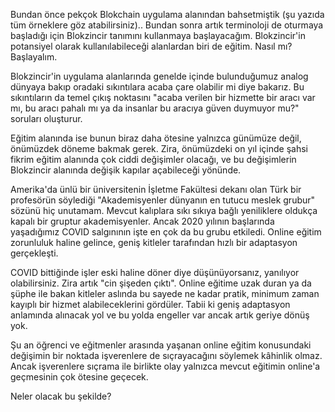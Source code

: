 Bundan önce pekçok Blokchain uygulama alanından bahsetmiştik (şu yazıda tüm örneklere göz atabilirsiniz).. Bundan sonra artık terminoloji de oturmaya başladığı için Blokzincir tanımını kullanmaya başlayacağım. Blokzincir'in potansiyel olarak kullanılabileceği alanlardan biri de eğitim. Nasıl mı? Başlayalım. 

Blokzincir'in uygulama alanlarında genelde içinde bulunduğumuz analog dünyaya bakıp oradaki sıkıntılara acaba çare olabilir mi diye bakarız. Bu sıkıntıların da temel çıkış noktasını "acaba verilen bir hizmette bir aracı var mı, bu aracı pahalı mı ya da insanlar bu aracıya güven duymuyor mu?" soruları oluşturur. 

Eğitim alanında ise bunun biraz daha ötesine yalnızca günümüze değil, önümüzdek döneme bakmak gerek. Zira, önümüzdeki on yıl içinde şahsi fikrim eğitim alanında çok ciddi değişimler olacağı, ve bu değişimlerin Blokzincir alanında değişik kapılar açabileceği yönünde. 

Amerika'da ünlü bir üniversitenin İşletme Fakültesi dekanı olan Türk bir profesörün söylediği "Akademisyenler dünyanın en tutucu meslek grubur" sözünü hiç unutamam. Mevcut kalıplara sıkı sıkıya bağlı yeniliklere oldukça kapalı bir gruptur akademisyenler. Ancak 2020 yılının başlarında yaşadığımız COVID salgınının işte en çok da bu grubu etkiledi. Online eğitim zorunluluk haline gelince, geniş kitleler tarafından hızlı bir adaptasyon gerçekleşti. 

COVID bittiğinde işler eski haline döner diye düşünüyorsanız, yanılıyor olabilirsiniz. Zira artık "cin şişeden çıktı". Online eğitime uzak duran ya da şüphe ile bakan kitleler aslında bu sayede ne kadar pratik, minimum zaman kayıplı bir hizmet alabileceklerini gördüler. Tabii ki geniş adaptasyon anlamında alınacak yol ve bu yolda engeller var ancak artık geriye dönüş yok. 

Şu an öğrenci ve eğitmenler arasında yaşanan online eğitim konusundaki değişimin bir noktada işverenlere de sıçrayacağını söylemek kâhinlik olmaz. Ancak işverenlere sıçrama ile birlikte olay yalnızca mevcut eğitimin online'a geçmesinin çok ötesine geçecek. 

Neler olacak bu şekilde?
